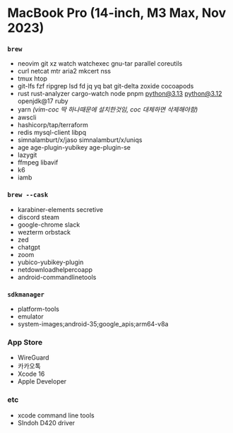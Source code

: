 MacBook Pro (14-inch, M3 Max, Nov 2023)
========

### `brew`
- neovim git xz watch watchexec gnu-tar parallel coreutils
- curl netcat mtr aria2 mkcert nss
- tmux htop
- git-lfs fzf ripgrep lsd fd jq yq bat git-delta zoxide cocoapods
- rust rust-analyzer cargo-watch node pnpm python@3.13 python@3.12 openjdk@17 ruby
- yarn *(vim-coc 딱 하나때문에 설치한것임, coc 대체하면 삭제해야함)*
- awscli
- hashicorp/tap/terraform
- redis mysql-client libpq
- simnalamburt/x/jaso simnalamburt/x/uniqs
- age age-plugin-yubikey age-plugin-se
- lazygit
- ffmpeg libavif
- k6
- iamb

### `brew --cask`
- karabiner-elements secretive
- discord steam
- google-chrome slack
- wezterm orbstack
- zed
- chatgpt
- zoom
- yubico-yubikey-plugin
- netdownloadhelpercoapp
- android-commandlinetools

### `sdkmanager`
- platform-tools
- emulator
- system-images;android-35;google_apis;arm64-v8a

### App Store
- WireGuard
- 카카오톡
- Xcode 16
- Apple Developer

### etc
- xcode command line tools
- SIndoh D420 driver
